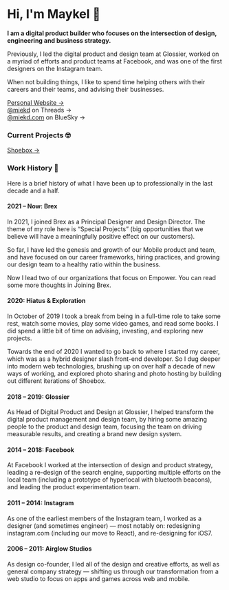 # Hi, I'm Maykel 👋

**I am a digital product builder who focuses on the intersection of design, engineering and business strategy.**

Previously, I led the digital product and design team at Glossier, worked on a myriad of efforts and product teams at Facebook, and was one of the first designers on the Instagram team.

When not building things, I like to spend time helping others with their careers and their teams, and advising their businesses.

[Personal Website &rarr;](https://maykelloomans.com/) <br />
[@miekd](https://threads.com/@miekd/) on Threads &rarr; <br />
[@miekd.com](https://bluesky.com/profile/miekd.com/) on BlueSky &rarr;

### Current Projects 🤓

[Shoebox &rarr;](https://shoebox.photo/)

### Work History 🧾

Here is a brief history of what I have been up to professionally in the last decade and a half.


#### 2021 – Now: Brex
In 2021, I joined Brex as a Principal Designer and Design Director. The theme of my role here is “Special Projects” (big opportunities that we believe will have a meaningfully positive effect on our customers).

So far, I have led the genesis and growth of our Mobile product and team, and have focused on our career frameworks, hiring practices, and growing our design team to a healthy ratio within the business.

Now I lead two of our organizations that focus on Empower. You can read some more thoughts in Joining Brex.

#### 2020: Hiatus & Exploration
In October of 2019 I took a break from being in a full-time role to take some rest, watch some movies, play some video games, and read some books. I did spend a little bit of time on advising, investing, and exploring new projects.

Towards the end of 2020 I wanted to go back to where I started my career, which was as a hybrid designer slash front-end developer. So I dug deeper into modern web technologies, brushing up on over half a decade of new ways of working, and explored photo sharing and photo hosting by building out different iterations of Shoebox.

#### 2018 – 2019: Glossier

As Head of Digital Product and Design at Glossier, I helped transform the digital product management and design team, by hiring some amazing people to the product and design team, focusing the team on driving measurable results, and creating a brand new design system.

#### 2014 – 2018: Facebook

At Facebook I worked at the intersection of design and product strategy, leading a re-design of the search engine, supporting multiple efforts on the local team (including a prototype of hyperlocal with bluetooth beacons), and leading the product experimentation team.

#### 2011 – 2014: Instagram

As one of the earliest members of the Instagram team, I worked as a designer (and sometimes engineer) — most notably on: redesigning instagram.com (including our move to React), and re-designing for iOS7.

#### 2006 – 2011: Airglow Studios

As design co-founder, I led all of the design and creative efforts, as well as general company strategy — shifting us through our transformation from a web studio to focus on apps and games across web and mobile.

<!--
**miekd/miekd** is a ✨ _special_ ✨ repository because its `README.md` (this file) appears on your GitHub profile.

Here are some ideas to get you started:

- 🔭 I’m currently working on ...
- 🌱 I’m currently learning ...
- 👯 I’m looking to collaborate on ...
- 🤔 I’m looking for help with ...
- 💬 Ask me about ...
- 📫 How to reach me: ...
- 😄 Pronouns: ...
- ⚡ Fun fact: ...
-->
